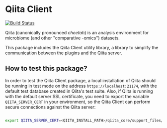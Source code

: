 Qiita Client
============

[![Build Status](https://travis-ci.org/qiita-spots/qiita_client.png?branch=master)](https://travis-ci.org/qiita-spots/qiita_client)

Qiita (canonically pronounced *cheetah*) is an analysis environment for microbiome (and other "comparative -omics") datasets.

This package includes the Qiita Client utility library, a library to simplify the communication between the plugins and the Qiita server.

How to test this package?
-------------------------
In order to test the Qiita Client package, a local installation of Qiita should be running in test mode on the address `https://localhost:21174`, with the default test database created in Qiita's test suite.
Also, if Qiita is running with the default server SSL certificate, you need to export the variable `QIITA_SERVER_CERT` in your environment, so the Qiita Client can perform secure connections against the Qiita server:

```bash

export QIITA_SERVER_CERT=<QIITA_INSTALL_PATH>/qiita_core/support_files/server.crt
```
